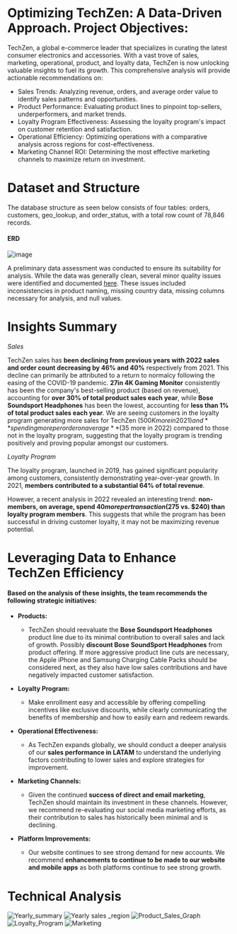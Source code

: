 # Optimizing TechZen: A Data-Driven Approach. Project Objectives:

TechZen, a global e-commerce leader that specializes in curating the latest consumer electronics and accessories. With a vast trove of sales, marketing, operational, product, and loyalty data, TechZen is now unlocking valuable insights to fuel its growth.
This comprehensive analysis will provide actionable recommendations on:

*	Sales Trends: Analyzing revenue, orders, and average order value to identify sales patterns and opportunities.
*	Product Performance: Evaluating product lines to pinpoint top-sellers, underperformers, and market trends.
*	Loyalty Program Effectiveness: Assessing the loyalty program's impact on customer retention and satisfaction.
*	Operational Efficiency: Optimizing operations with a comparative analysis across regions for cost-effectiveness.
*	Marketing Channel ROI: Determining the most effective marketing channels to maximize return on investment.


# Dataset and Structure

The database structure as seen below consists of four tables: orders, customers, geo_lookup, and order_status, with a total row count of 78,846 records.


#### ERD
![image](https://github.com/user-attachments/assets/3dde7d69-4761-4991-bf25-e4bb826579d5)

A preliminary data assessment was conducted to ensure its suitability for analysis. While the data was generally clean, several minor quality issues were identified and documented [here](https://github.com/brownv7/TechZen-ecommerence-Analysis/blob/main/Data%20Cleaning%20Doc.pdf). These issues included inconsistencies in product naming, missing country data, missing columns necessary for analysis, and null values.

# Insights Summary
*Sales*

TechZen sales has **been declining from previous years with 2022 sales and order count decreasing by 46% and 40%** respectively from 2021. This decline can primarily be attributed to a return to normalcy following the easing of the COVID-19 pandemic.  **27in 4K Gaming Monitor** consistently has been the company's best-selling product (based on revenue), accounting for **over 30% of total product sales each year**, while **Bose Soundsport Headphones** has been the lowest, accounting for **less than 1% of total product sales each year**. We are seeing customers in the loyalty program generating more sales for TechZen ($500K more in 2021) and **spending more per order on average** ($35 more in 2022) compared to those not in the loyalty program, suggesting that the loyalty program is trending positively and proving popular amongst our customers.

*Loyalty Program*

The loyalty program, launched in 2019, has gained significant popularity among customers, consistently demonstrating year-over-year growth. In 2021, **members contributed to a substantial 64% of total revenue**.

However, a recent analysis in 2022 revealed an interesting trend: **non-members, on average, spend $40 more per transaction ($275 vs. $240) than loyalty program members**. This suggests that while the program has been successful in driving customer loyalty, it may not be maximizing revenue potential.

# Leveraging Data to Enhance TechZen Efficiency 

#### Based on the analysis of these insights, the team recommends the following strategic initiatives:

* **Products:**
    * TechZen should reevaluate the **Bose Soundsport Headphones** product line due to its minimal contribution to overall sales and lack of growth. Possibly **discount Bose SoundSport Headphones** from product offering. If more aggressive product line cuts are necessary, the Apple iPhone and Samsung Charging Cable Packs should be considered next, as they also have low sales contributions and have negatively impacted customer satisfaction.
    
* **Loyalty Program:**
    * Make enrollment easy and accessible by offering compelling incentives like exclusive discounts, while clearly communicating the benefits of membership and how to easily earn and redeem rewards.

* **Operational Effectiveness:**
    * As TechZen expands globally, we should conduct a deeper analysis of our **sales performance in LATAM** to understand the underlying factors contributing to lower sales and explore strategies for improvement.

* **Marketing Channels:**
    * Given the continued **success of direct and email marketing**, TechZen should maintain its investment in these channels. However, we recommend re-evaluating our social media marketing efforts, as their contribution to sales has historically been minimal and is declining.
    
* **Platform Improvements:**
    * Our website continues to see strong demand for new accounts. We recommend **enhancements to continue to be made to our website and mobile apps** as both platforms continue to see strong growth.
 
# Technical Analysis
![Yearly_summary](https://github.com/user-attachments/assets/6aa14f4c-a948-4a6a-8fc5-8cfe50b37eec)
![Yearly sales _region](https://github.com/user-attachments/assets/50b12857-03a5-43dd-8ba3-3603c87dd1d5)
![Product_Sales_Graph](https://github.com/user-attachments/assets/03d84c4b-1130-4400-a4c1-a9711ae20c6f)
![Loyalty_Program](https://github.com/user-attachments/assets/cb3f76fc-0b79-456c-9636-a9d6d4c173ed)
![Marketing](https://github.com/user-attachments/assets/a834c45a-78a5-48ca-b4ee-98aa7ae417c7)







